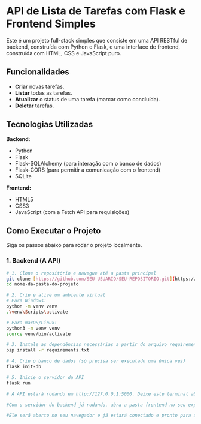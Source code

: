 # API de Lista de Tarefas com Flask e Frontend Simples

Este é um projeto full-stack simples que consiste em uma API RESTful de backend, construída com Python e Flask, e uma interface de frontend, construída com HTML, CSS e JavaScript puro.

##  Funcionalidades

* **Criar** novas tarefas.
* **Listar** todas as tarefas.
* **Atualizar** o status de uma tarefa (marcar como concluída).
* **Deletar** tarefas.

##  Tecnologias Utilizadas

**Backend:**
* Python
* Flask
* Flask-SQLAlchemy (para interação com o banco de dados)
* Flask-CORS (para permitir a comunicação com o frontend)
* SQLite

**Frontend:**
* HTML5
* CSS3
* JavaScript (com a Fetch API para requisições)

##  Como Executar o Projeto

Siga os passos abaixo para rodar o projeto localmente.

### 1. Backend (A API)

```bash
# 1. Clone o repositório e navegue até a pasta principal
git clone [https://github.com/SEU-USUARIO/SEU-REPOSITORIO.git](https://github.com/SEU-USUARIO/SEU-REPOSITORIO.git)
cd nome-da-pasta-do-projeto

# 2. Crie e ative um ambiente virtual
# Para Windows:
python -m venv venv
.\venv\Scripts\activate

# Para macOS/Linux:
python3 -m venv venv
source venv/bin/activate

# 3. Instale as dependências necessárias a partir do arquivo requirements.txt
pip install -r requirements.txt

# 4. Crie o banco de dados (só precisa ser executado uma única vez)
flask init-db

# 5. Inicie o servidor da API
flask run

# A API estará rodando em http://127.0.0.1:5000. Deixe este terminal aberto.#

#Com o servidor do backend já rodando, abra a pasta frontend no seu explorador de arquivos e dê um duplo-clique no arquivo index.html.

#Ele será aberto no seu navegador e já estará conectado e pronto para usar a API.#
